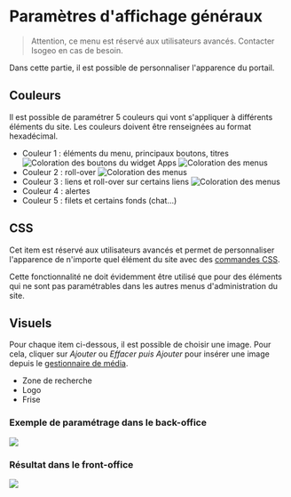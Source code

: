 # Paramètres d'affichage généraux

> Attention, ce menu est réservé aux utilisateurs avancés. Contacter Isogeo en cas de besoin.

Dans cette partie, il est possible de personnaliser l'apparence du portail.

## Couleurs

Il est possible de paramétrer 5 couleurs qui vont s'appliquer à différents éléments du site. Les couleurs doivent être renseignées au format hexadécimal.

* Couleur 1 : éléments du menu, principaux boutons, titres 
![Coloration des boutons du widget Apps](/assets/back_color1_boutons.png)
![Coloration des menus](/assets/back_color1_menus.png)
* Couleur 2 : roll-over
![Coloration des menus](/assets/back_color2_rollover.png)
* Couleur 3 : liens et roll-over sur certains liens
![Coloration des menus](/assets/back_color3_rollover.png)
* Couleur 4 : alertes
* Couleur 5 : filets et certains fonds (chat...)

## CSS

Cet item est réservé aux utilisateurs avancés et permet de personnaliser l'apparence de n'importe quel élément du site avec des [commandes CSS](https://developer.mozilla.org/fr/docs/Web/CSS). 

Cette fonctionnalité ne doit évidemment être utilisé que pour des éléments qui ne sont pas paramétrables dans les autres menus d'administration du site.

## Visuels

Pour chaque item ci-dessous, il est possible de choisir une image. Pour cela, cliquer sur *Ajouter* ou *Effacer puis Ajouter* pour insérer une image depuis le [gestionnaire de média](/appendices/filesmanager.md).

* Zone de recherche
* Logo
* Frise

### Exemple de paramétrage dans le back-office

![](/assets/back_display_general_visual.png)

### Résultat dans le front-office

![](/assets/front_visual.png)
